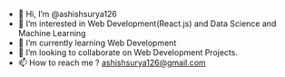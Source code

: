 - 👋 Hi, I’m @ashishsurya126
- 👀 I’m interested in Web Development(React.js) and Data Science and Machine Learning
- 🌱 I’m currently learning Web Development
- 💞️ I’m looking to collaborate on Web Development Projects.
- 📫 How to reach me ? ashishsurya126@gmail.com

<!---
ashishsurya126/ashishsurya126 is a ✨ special ✨ repository because its `README.md` (this file) appears on your GitHub profile.
You can click the Preview link to take a look at your changes.
--->
